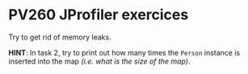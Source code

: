 # PV260 JProfiler exercices
Try to get rid of memory leaks.

**HINT**: In task 2, try to print out how many times the `Person` instance is inserted into the map *(i.e. what is the size of the map)*.
